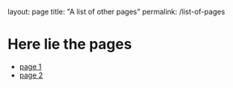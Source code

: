 layout: page
title: "A list of other pages"
permalink: /list-of-pages

# Here lie the pages
* [page 1](/list-of-pages/page-1)
* [page 2](/list-of-pages/page-2)
